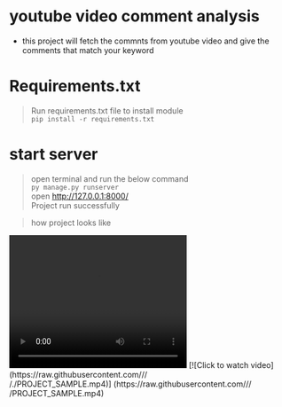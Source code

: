 # youtube video comment analysis
- this project will fetch the commnts from youtube video and give the comments that match your keyword

# Requirements.txt
> Run requirements.txt file to install module<br>
`pip install -r requirements.txt`

# start server
> open terminal and run the below command<br>
`py manage.py runserver`<br>
> open http://127.0.0.1:8000/ <br>
> Project run successfully


>how project looks like
>
<video width="320" height="240" controls>
  <source src="./PROJECT_SAMPLE.mp4" type="video/mp4">
  Your browser does not support the video tag.
</video>
[![Click to watch video](https://raw.githubusercontent.com/<subh-sk>/<Youtube-Analysis->/<main>/./PROJECT_SAMPLE.mp4)]
  (https://raw.githubusercontent.com/<subh-sk>/<Youtube-Analysis->/<main>/PROJECT_SAMPLE.mp4)

